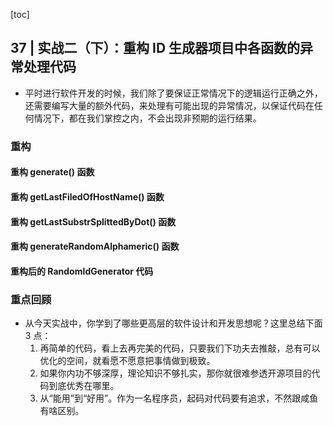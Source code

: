 [toc]

## 37 | 实战二（下）：重构 ID 生成器项目中各函数的异常处理代码

-   平时进行软件开发的时候，我们除了要保证正常情况下的逻辑运行正确之外，还需要编写大量的额外代码，来处理有可能出现的异常情况，以保证代码在任何情况下，都在我们掌控之内，不会出现非预期的运行结果。

### 重构

#### 重构 generate() 函数

#### 重构 getLastFiledOfHostName() 函数

#### 重构 getLastSubstrSplittedByDot() 函数

#### 重构 generateRandomAlphameric() 函数

#### 重构后的 RandomIdGenerator 代码

### 重点回顾

-   从今天实战中，你学到了哪些更高层的软件设计和开发思想呢？这里总结下面 3 点：
    1.  再简单的代码，看上去再完美的代码，只要我们下功夫去推敲，总有可以优化的空间，就看愿不愿意把事情做到极致。
    2.  如果你内功不够深厚，理论知识不够扎实，那你就很难参透开源项目的代码到底优秀在哪里。
    3.  从“能用”到“好用”。作为一名程序员，起码对代码要有追求，不然跟咸鱼有啥区别。